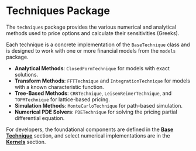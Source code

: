 # Techniques Package

The `techniques` package provides the various numerical and analytical methods used to price options and calculate their sensitivities (Greeks).

Each technique is a concrete implementation of the `BaseTechnique` class and is designed to work with one or more financial models from the `models` package.

-   **Analytical Methods**: `ClosedFormTechnique` for models with exact solutions.
-   **Transform Methods**: `FFTTechnique` and `IntegrationTechnique` for models with a known characteristic function.
-   **Tree-Based Methods**: `CRRTechnique`, `LeisenReimerTechnique`, and `TOPMTechnique` for lattice-based pricing.
-   **Simulation Methods**: `MonteCarloTechnique` for path-based simulation.
-   **Numerical PDE Solvers**: `PDETechnique` for solving the pricing partial differential equation.

For developers, the foundational components are defined in the **[Base Technique](./base/index.md)** section, and select numerical implementations are in the **[Kernels](./kernels/index.md)** section.